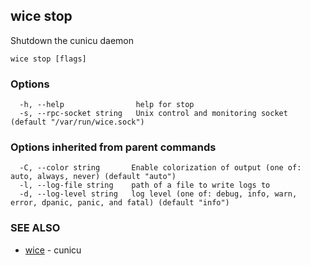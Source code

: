 ## wice stop

Shutdown the cunicu daemon

```
wice stop [flags]
```

### Options

```
  -h, --help                help for stop
  -s, --rpc-socket string   Unix control and monitoring socket (default "/var/run/wice.sock")
```

### Options inherited from parent commands

```
  -C, --color string       Enable colorization of output (one of: auto, always, never) (default "auto")
  -l, --log-file string    path of a file to write logs to
  -d, --log-level string   log level (one of: debug, info, warn, error, dpanic, panic, and fatal) (default "info")
```

### SEE ALSO

* [wice](wice.md)	 - cunicu

